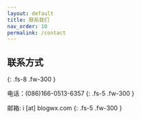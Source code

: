 ```yaml
---
layout: default
title: 联系我们
nav_order: 10
permalink: /contact
---
```


## 联系方式
{: .fs-8 .fw-300 }

电话：(086)166-0513-6357
{: .fs-5 .fw-300 }

邮箱: i [at] blogwx.com
{: .fs-5 .fw-300 }